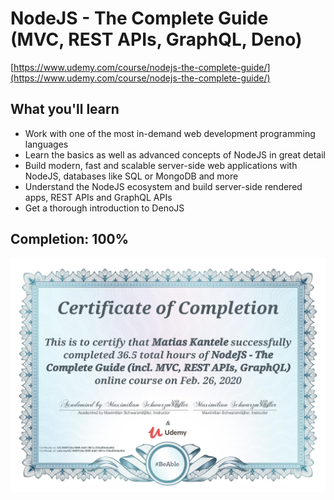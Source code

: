 # NodeJS - The Complete Guide (MVC, REST APIs, GraphQL, Deno)

[https://www.udemy.com/course/nodejs-the-complete-guide/](https://www.udemy.com/course/nodejs-the-complete-guide/)

## What you'll learn

- Work with one of the most in-demand web development programming languages
- Learn the basics as well as advanced concepts of NodeJS in great detail
- Build modern, fast and scalable server-side web applications with NodeJS, databases like SQL or MongoDB and more
- Understand the NodeJS ecosystem and build server-side rendered apps, REST APIs and GraphQL APIs
- Get a thorough introduction to DenoJS

## Completion: **100%**

![Certificate of Completion](certificate.jpg)
